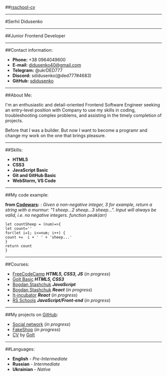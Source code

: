 ##[rsschool-cv](https://themrcrowley.github.io/rsschool-cv/)
***

#Serhii Didusenko
***
##Junior Frontend Developer
***
##Contact information:

* __Phone:__ +38 0964049600
* __E-mail:__ didusenko40@gmail.com
* __Telegram:__ @ukrDED777
* __Discord:__ sdidusenko(@ded777#4683)
* __GitHub:__ [sdidusenko](github.com/sdidusenko/)
***

##About Me:

I'm an enthusiastic and detail-oriented Frontend Software
Engineer seeking an entry-level position with Company to use
my skills in coding, troubleshooting complex problems, and
assisting in the timely completion of projects.

Before that I was a builder. But now I want to become a programr and change my work on the one that brings pleasure.

***

##Skills:

* __HTML5__
* __CSS3__
* __JavaScript Basic__
* __Git and GitHub Basic__
* __WebStorm, VS Code__

***
##My code example:

__from [Codewars](https://www.codewars.com/):__
: _Given a non-negative integer, 3 for example, return a string with a murmur: "1 sheep...2 sheep...3 sheep...". Input will always be valid, i.e. no negative integers.
function peak(arr)_
```
let countSheep = (num)=>{
let count=''
for(let i=1; i<=num; i++) {
count +=  i + ' ' + 'sheep...'
}
return count
}
```  
***  
##Courses:
* [FreeCodeCamp](https://www.freecodecamp.org/) ___HTML5, CSS3, JS___ (_in progress_)
* [GoIt Basic](https://goit.global/) ___HTML5, CSS3___
* [Bogdan Stashchuk](https://stashchuk.com/) ___JavaScript___
* [Bogdan Stashchuk](https://stashchuk.com/) ___React___ (_in progress_)
* [It-incubator](https://it-incubator.io/) ___React___ (_in progress_)
* [RS Schools](https://rs.school/js/) ___JavaScript/Front-end___ (_in progress_)
***
##My projects on [GitHub](github.com):
* [Social network](https://github.com/sdidusenko/React_Prosto) (_in progress_)
* [FakeShop](https://github.com/sdidusenko/fshop) (_in progress_)
* [CV](https://github.com/sdidusenko/resumeGoIt) by [GoIt](https://goit.global/)
***
##Languages:
* __English__ - _Pre-Intermediate_
* __Russian__ - _Intermediate_
* __Ukrainian__ - _Native_
